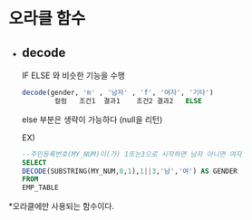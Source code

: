 # 오라클 함수  
- ## **decode**
    IF ELSE 와 비슷한 기능을 수행
    ```sql
    decode(gender, 'm' , '남자' , 'f', '여자', '기타') 
            컬럼   조건1  결과1    조건2 결과2   ELSE
    ```
    else 부분은 생략이 가능하다 (null을 리턴)


    EX)
    ```SQL
    --주민등록번호(MY_NUM)이(가) 1또는3으로 시작하면 남자 아니면 여자
    SELECT 
    DECODE(SUBSTRING(MY_NUM,0,1),1||3,'남','여') AS GENDER
    FROM
    EMP_TABLE
    ```
*오라클에만 사용되는 함수이다.